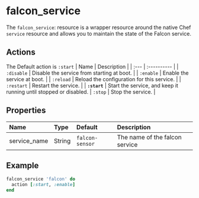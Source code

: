 # falcon_service

The `falcon_service`: resource is a wrapper resource around the native Chef `service` resource and allows you to maintain the state of the Falcon service.

## Actions

The Default action is `:start`
| Name | Description |
| :--- | :---------- |
| `:disable` | Disable the service from starting at boot. |
| `:enable` | Enable the service at boot. |
| `:reload` | Reload the configuration for this service. |
| `:restart` | Restart the service. |
| **`:start`** | Start the service, and keep it running until stopped or disabled.
| `:stop` | Stop the service. |

## Properties

| Name | Type | Default | Description |
| :--- | :--- | :------ | :---------- |
| service_name | String | `falcon-sensor` | The name of the falcon service


## Example

```ruby
falcon_service 'falcon' do
  action [:start, :enable]
end
```
